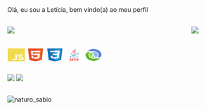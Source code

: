 ##
Olá, eu sou a Letícia, bem vindo(a) ao meu perfil
##

<p align="center">
  <img width="350px" align="left" src="https://github-readme-stats.vercel.app/api/top-langs/?username=ldsleticia&hide=html&layout=compact&theme=buefy" />
  <img width="400px" align="rigth" src="https://github-readme-stats.vercel.app/api?username=ldsleticia&show_icons=true&theme=buefy" />
</p>



<div style="display: inline_block"><br>
  <img align="center" alt="Leticia-Js" height="30" width="40" src="https://raw.githubusercontent.com/devicons/devicon/master/icons/javascript/javascript-plain.svg">
  <img align="center" alt="Leticia-HTML" height="30" width="40" src="https://raw.githubusercontent.com/devicons/devicon/master/icons/html5/html5-original.svg">
  <img align="center" alt="Leticia-CSS" height="30" width="40" src="https://raw.githubusercontent.com/devicons/devicon/master/icons/css3/css3-original.svg">
  <img align="center" alt="Leticia-CSS" height="30" width="40" src="https://github.com/devicons/devicon/blob/master/icons/java/java-original-wordmark.svg">
  <img align="center" alt="Leticia-CSS" height="30" width="40" src="https://github.com/devicons/devicon/blob/master/icons/clojure/clojure-original.svg">
</div>

##

<div> 
  <a href = "mailto:lds.leticia.dos.santos@gmail.com"><img src="https://img.shields.io/badge/-Gmail-%23333?style=for-the-badge&logo=gmail&logoColor=white" target="_blank"></a>
  <a href="https://www.linkedin.com/in/let%C3%ADcia-dos-santos/" target="_blank"><img src="https://img.shields.io/badge/-LinkedIn-%230077B5?style=for-the-badge&logo=linkedin&logoColor=white" target="_blank"></a> 

 ##
  
![naturo_sabio](https://user-images.githubusercontent.com/34607590/102846507-e9e04a80-43ee-11eb-8fc6-71c93368f879.gif)
